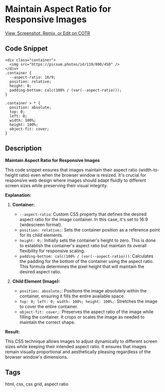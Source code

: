 # Maintain Aspect Ratio for Responsive Images

[View, Screenshot, Remix, or Edit on COTR](https://cotr.dev/snippet/367)

## Code Snippet
```
<div class="container">
  <img src="https://picsum.photos/id/119/800/450" />
</div>
.container {
  --aspect-ratio: 16/9;
  position: relative;
  height: 0;
  padding-bottom: calc(100% / (var(--aspect-ratio)));
}

.container > * {
  position: absolute;
  top: 0;
  left: 0;
  width: 100%;
  height: 100%;
  object-fit: cover;
}
```

## Description
**Maintain Aspect Ratio for Responsive Images**

This code snippet ensures that images maintain their aspect ratio (width-to-height ratio) even when the browser window is resized. It's crucial for responsive web design where images should adapt fluidly to different screen sizes while preserving their visual integrity.

**Explanation:**

1. **Container:**
   - `--aspect-ratio`: Custom CSS property that defines the desired aspect ratio for the image container. In this case, it's set to 16:9 (widescreen format).
   - `position: relative;`: Sets the container position as a reference point for its child elements.
   - `height: 0;`: Initially sets the container's height to zero. This is done to establish the container's aspect ratio but maintain its overall flexibility for responsive scaling.
   - `padding-bottom: calc(100% / (var(--aspect-ratio)))`: Calculates the padding for the bottom of the container using the aspect ratio. This formula determines the pixel height that will maintain the desired aspect ratio.

2. **Child Element (Image):**
   - `position: absolute;`: Positions the image absolutely within the container, ensuring it fills the entire available space.
   - `top: 0; left: 0; width: 100%; height: 100%;`: Stretches the image to cover the entire container.
   - `object-fit: cover;`: Preserves the aspect ratio of the image while filling the container. It crops or scales the image as needed to maintain the correct shape.

**Result:**

This CSS technique allows images to adjust dynamically to different screen sizes while keeping their intended aspect ratio. It ensures that images remain visually proportional and aesthetically pleasing regardless of the browser window's dimensions.

## Tags
html, css, css grid, aspect ratio
